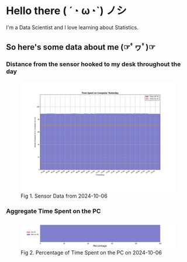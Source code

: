 
# Hello there ( ´◔ ω◔`) ノシ

I'm a Data Scientist and I love learning about Statistics.

## So here's some data about me (☞ﾟヮﾟ)☞


### Distance from the sensor hooked to my desk throughout the day
<figure>
  <picture>
    <source media="(prefers-color-scheme: dark)" srcset="Pi/readme/graphs/lineplot/dark-plot-2024-10-06.png">
    <source media="(prefers-color-scheme: light)" srcset="Pi/readme/graphs/lineplot/light-plot-2024-10-06.png">
    <img alt="Shows a black logo in light color mode and a white one in dark color mode." src="Pi/readme/graphs/lineplot/light-plot-2024-10-06.png">
  </picture>
  <figcaption>Fig 1. Sensor Data from 2024-10-06</figcaption>
</figure>



### Aggregate Time Spent on the PC
<figure>
  <picture>
    <source media="(prefers-color-scheme: dark)" srcset="Pi/readme/graphs/barplot/dark-plot-2024-10-06.png">
    <source media="(prefers-color-scheme: light)" srcset="Pi/readme/graphs/barplot/light-plot-2024-10-06.png">
    <img alt="Shows a black logo in light color mode and a white one in dark color mode." src="Pi/readme/graphs/barplot/light-plot-2024-10-06.png">
  </picture>
  <figcaption>Fig 2. Percentage of Time Spent on the PC on 2024-10-06</figcaption>
</figure>
